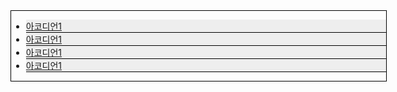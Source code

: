 <!DOCTYPE html>
<html lang="ko">
<head>
    <meta charset="UTF-8">
    <meta name="viewport" content="width=device-width, initial-scale=1.0">
    <meta http-equiv="X-UA-Compatible" content="ie=edge">
    <title>Document</title>
	<link rel="stylesheet" href="https://gimso2x.github.io/wiki/postdata/reset.css">
    <style>
        #wrap{width:600px;border: 1px solid #000;}
        .accodion>li{background: #eee;border-bottom: 1px solid #000;}
        .accodion a{display: block;height: 20px;width:100%;}
        .accodion li ul.depth2{display: none;height: 20px;background: gray;height:100%;}
		.accodion li ul.depth2 li a{color:#fff;}
		.accodion li ul.depth2 li a:hover{color:#000;background:#fff;;}
    </style>
    <script src="https://ajax.googleapis.com/ajax/libs/jquery/1/jquery.min.js"></script>
    <script type="text/javascript">
        $(function(){
            $('.accodion a').on('click',function(){
                var li = $(this).parent();
                $('.accodion li .depth2').slideUp();
                if(!li.children('.depth2').is(":visible")){
                    li.children('.depth2').slideDown();
                }
            });
        })
    </script>
</head>
<body>
    <div id="wrap">
        <ul class="accodion">
            <li><a href="javascript:void(0)">아코디언1</a>
                <ul class="depth2">
					<li><a href="javascript:void(0);">아코디언하부1-1</a></li>
					<li><a href="javascript:void(0);">아코디언하부1-2</a></li>
				</ul>	
            </li>
            <li><a href="javascript:void(0)">아코디언1</a>
                <ul class="depth2">
					<li><a href="javascript:void(0);">아코디언하부1-1</a></li>
					<li><a href="javascript:void(0);">아코디언하부1-2</a></li>
				</ul>	
            </li>
			<li><a href="javascript:void(0)">아코디언1</a>
                <ul class="depth2">
					<li><a href="javascript:void(0);">아코디언하부1-1</a></li>
					<li><a href="javascript:void(0);">아코디언하부1-2</a></li>
				</ul>	
            </li>
			<li><a href="javascript:void(0)">아코디언1</a>
                <ul class="depth2">
					<li><a href="javascript:void(0);">아코디언하부1-1</a></li>
					<li><a href="javascript:void(0);">아코디언하부1-2</a></li>
				</ul>	
            </li>
        </ul>
    </div>
</body>
</html>
